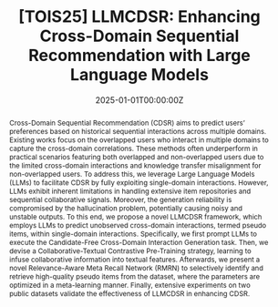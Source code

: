---
title: '[TOIS25] LLMCDSR: Enhancing Cross-Domain Sequential Recommendation with Large Language Models'

# Authors
# If you created a profile for a user (e.g. the default `admin` user), write the username (folder name) here
# and it will be replaced with their full name and linked to their profile.
authors: [Haoran Xin, Ying Sun, Chao Wang, Hui Xiong]

# Author notes (optional)
author_notes: ["", "Corresponding author", "", "Corresponding author"]

date: '2025-01-01T00:00:00Z'
doi: ''

# Schedule page publish date (NOT publication's date).
publishDate: '2025-01-01T00:00:00Z'

# Publication type.
# Accepts a single type but formatted as a YAML list (for Hugo requirements).
# Enter a publication type from the CSL standard.
publication_types: ['article-journal']

# Publication name and optional abbreviated publication name.
publication: ACM Transactions on Information Systems
publication_short: ACM TOIS

abstract: Cross-Domain Sequential Recommendation (CDSR) aims to predict users’ preferences based on historical sequential interactions across multiple domains. Existing works focus on the overlapped users who interact in multiple domains to capture the cross-domain correlations. These methods often underperform in practical scenarios featuring both overlapped and non-overlapped users due to the limited cross-domain interactions and knowledge transfer misalignment for non-overlapped users. To address this, we leverage Large Language Models (LLMs) to facilitate CDSR by fully exploiting single-domain interactions. However, LLMs exhibit inherent limitations in handling extensive item repositories and sequential collaborative signals. Moreover, the generation reliability is compromised by the hallucination problem, potentially causing noisy and unstable outputs. To this end, we propose a novel LLMCDSR framework, which employs LLMs to predict unobserved cross-domain interactions, termed pseudo items, within single-domain interactions. Specifically, we first prompt LLMs to execute the Candidate-Free Cross-Domain Interaction Generation task. Then, we devise a Collaborative-Textual Contrastive Pre-Training strategy, learning to infuse collaborative information into textual features. Afterwards, we present a novel Relevance-Aware Meta Recall Network (RMRN) to selectively identify and retrieve high-quality pseudo items from the dataset, where the parameters are optimized in a meta-learning manner. Finally, extensive experiments on two public datasets validate the effectiveness of LLMCDSR in enhancing CDSR.

# Summary. An optional shortened abstract.
summary: Cross-Domain Sequential Recommendation (CDSR) aims to predict users’ preferences based on historical sequential interactions across multiple domains...

tags: []

# Display this page in the Featured widget?
featured: true

# Custom links (uncomment lines below)
# links:
# - name: Custom Link
#   url: http://example.org

url_pdf: ''
url_code: ''
url_dataset: ''
url_poster: ''
url_project: ''
url_slides: ''
url_source: ''
url_video: ''
---